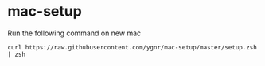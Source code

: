 # mac-setup

Run the following command on new mac

```
curl https://raw.githubusercontent.com/ygnr/mac-setup/master/setup.zsh | zsh
```

